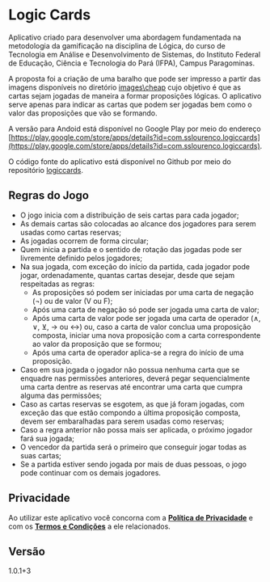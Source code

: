 # Logic Cards

Aplicativo criado para desenvolver uma abordagem fundamentada na metodologia da gamificação na disciplina de Lógica, do curso de Tecnologia em Análise e Desenvolvimento de Sistemas, do Instituto Federal de Educação, Ciência e Tecnologia do Pará (IFPA), Campus Paragominas.

A proposta foi a criação de uma baralho que pode ser impresso a partir das imagens disponíveis no diretório [images\cheap](https://github.com/samydsousa/logiccards/tree/main/images/cheap) cujo objetivo é que as cartas sejam jogadas de maneira a formar proposições lógicas. O aplicativo serve apenas para indicar as cartas que podem ser jogadas bem como o valor das proposições que vão se formando.

A versão para Andoid está disponível no Google Play por meio do endereço [https://play.google.com/store/apps/details?id=com.sslourenco.logiccards](https://play.google.com/store/apps/details?id=com.sslourenco.logiccards). 

O código fonte do aplicativo está disponível no Github por meio do repositório [logiccards](https://github.com/samydsousa/logiccards/tree/main).

## Regras do Jogo

- O jogo inicia com a distribuição de seis cartas para cada jogador;
- As demais cartas são colocadas ao alcance dos jogadores para serem usadas como cartas reservas;
- As jogadas ocorrem de forma circular;
- Quem inicia a partida e o sentido de rotação das jogadas pode ser livremente definido pelos jogadores;
- Na sua jogada, com exceção do início da partida, cada jogador pode jogar, ordenadamente, quantas cartas desejar, desde que sejam respeitadas as regras:
    - As proposições só podem ser iniciadas por uma carta de negação (¬) ou de valor (V ou F);
    - Após uma carta de negação só pode ser jogada uma carta de valor;
    - Após uma carta de valor pode ser jogada uma carta de operador (∧, ∨, ⊻, → ou ↔) ou, caso a carta de valor conclua uma proposição composta, iniciar uma nova proposição com a carta correspondente ao valor da proposição que se formou;
    - Após uma carta de operador aplica-se a regra do início de uma proposição.
- Caso em sua jogada o jogador não possua nenhuma carta que se enquadre nas permissões anteriores, deverá pegar sequencialmente uma carta dentre as reservas até encontrar uma carta que cumpra alguma das permissões;
- Caso as cartas reservas se esgotem, as que já foram jogadas, com exceção das que estão compondo a última proposição composta, devem ser embaralhadas para serem usadas como reservas;
- Caso a regra anterior não possa mais ser aplicada, o próximo jogador fará sua jogada;
- O vencedor da partida será o primeiro que conseguir jogar todas as suas cartas;
- Se a partida estiver sendo jogada por mais de duas pessoas, o jogo pode continuar com os demais jogadores.

## Privacidade
Ao utilizar este aplicativo você concorna com a **[Política de Privacidade](https://github.com/samydsousa/logiccards/tree/main/privacy_policy_pt.md)** e com os **[Termos e Condições](https://github.com/samydsousa/logiccards/tree/main/terms_and_conditions_pt.md)** a ele relacionados.

## Versão
1.0.1+3